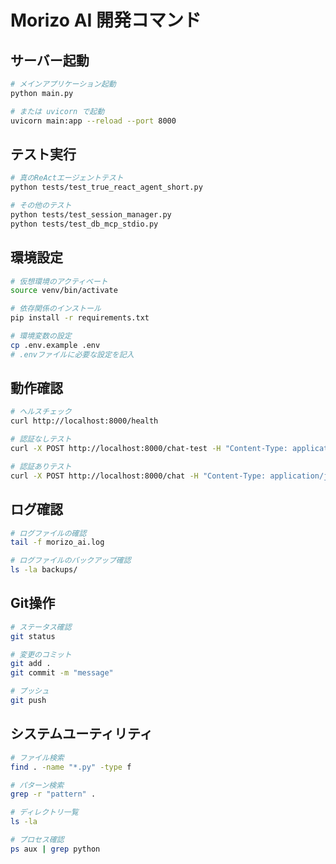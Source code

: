 # Morizo AI 開発コマンド

## サーバー起動
```bash
# メインアプリケーション起動
python main.py

# または uvicorn で起動
uvicorn main:app --reload --port 8000
```

## テスト実行
```bash
# 真のReActエージェントテスト
python tests/test_true_react_agent_short.py

# その他のテスト
python tests/test_session_manager.py
python tests/test_db_mcp_stdio.py
```

## 環境設定
```bash
# 仮想環境のアクティベート
source venv/bin/activate

# 依存関係のインストール
pip install -r requirements.txt

# 環境変数の設定
cp .env.example .env
# .envファイルに必要な設定を記入
```

## 動作確認
```bash
# ヘルスチェック
curl http://localhost:8000/health

# 認証なしテスト
curl -X POST http://localhost:8000/chat-test -H "Content-Type: application/json" -d '{"message": "test"}'

# 認証ありテスト
curl -X POST http://localhost:8000/chat -H "Content-Type: application/json" -H "Authorization: Bearer <token>" -d '{"message": "test"}'
```

## ログ確認
```bash
# ログファイルの確認
tail -f morizo_ai.log

# ログファイルのバックアップ確認
ls -la backups/
```

## Git操作
```bash
# ステータス確認
git status

# 変更のコミット
git add .
git commit -m "message"

# プッシュ
git push
```

## システムユーティリティ
```bash
# ファイル検索
find . -name "*.py" -type f

# パターン検索
grep -r "pattern" .

# ディレクトリ一覧
ls -la

# プロセス確認
ps aux | grep python
```